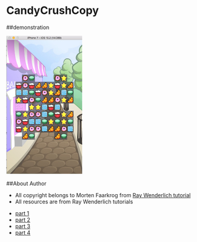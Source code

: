 # CandyCrushCopy

##demonstration

![screen-shoot](CandyCrushCopy/ScreenShot1.jpg)

##About Author
 - All copyright belongs to Morten Faarkrog from [Ray Wenderlich tutorial](https://www.raywenderlich.com/)
 - All resources are from Ray Wenderlich tutorials
  
  * [part 1](https://www.raywenderlich.com/125311/make-game-like-candy-crush-spritekit-swift-part-1) 
  * [part 2](https://www.raywenderlich.com/132114/make-game-like-candy-crush-spritekit-swift-part-2/)
  * [part 3](https://www.raywenderlich.com/132117/make-game-like-candy-crush-spritekit-swift-part-3)
  * [part 4](https://www.raywenderlich.com/125313/make-game-like-candy-crush-spritekit-swift-part-4)
